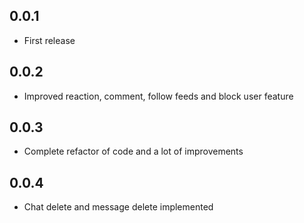 ## 0.0.1

* First release

## 0.0.2

* Improved reaction, comment, follow feeds and block user feature 

## 0.0.3

* Complete refactor of code and a lot of improvements

## 0.0.4

* Chat delete and message delete implemented
